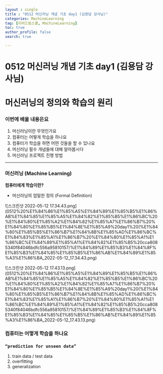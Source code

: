 ```yaml
---
layout : single
title : "0512 머신러닝 개념 기초 day1 (김용담 강사님)"
categories: MachineLearning
tag: [이어드림스쿨, MachineLearning]
toc: true
author_profile: false
search: true

---
```




# 0512 머신러닝 개념 기초 day1 (김용담 강사님)

# 머신러닝의 정의와 학습의 원리

### 이번에 배울 내용은요

1. 머신러닝이란 무엇인가요
2. 컴퓨터는 어떻게 학습을 하나요
3. 컴퓨터가 학습을 하면 어떤 것들을 할 수 있나요
4. 머신러닝 필수 개념들에 대해 알아봅시다
5. 머신러닝 프로젝트 진행 방법

---

### 머신러닝 (Machine Learning)

**컴퓨터에게 학습이란?**

- 머신러닝의 엄밀한 정의 (Formal Definition)

![스크린샷 2022-05-12 17.34.43.png](0512%20%E1%84%86%E1%85%A5%E1%84%89%E1%85%B5%E1%86%AB%E1%84%85%E1%85%A5%E1%84%82%E1%85%B5%E1%86%BC%20%E1%84%80%E1%85%A2%E1%84%82%E1%85%A7%E1%86%B7%20%E1%84%80%E1%85%B5%E1%84%8E%E1%85%A9%20day1%20(%E1%84%80%E1%85%B5%E1%86%B7%E1%84%8B%E1%85%AD%E1%86%BC%E1%84%83%E1%85%A1%E1%86%B7%20%E1%84%80%E1%85%A1%E1%86%BC%E1%84%89%E1%85%A1%E1%84%82%E1%85%B5%20cca8085340f84046bdfc556a95810157/%E1%84%89%E1%85%B3%E1%84%8F%E1%85%B3%E1%84%85%E1%85%B5%E1%86%AB%E1%84%89%E1%85%A3%E1%86%BA_2022-05-12_17.34.43.png)

![스크린샷 2022-05-12 17.43.13.png](0512%20%E1%84%86%E1%85%A5%E1%84%89%E1%85%B5%E1%86%AB%E1%84%85%E1%85%A5%E1%84%82%E1%85%B5%E1%86%BC%20%E1%84%80%E1%85%A2%E1%84%82%E1%85%A7%E1%86%B7%20%E1%84%80%E1%85%B5%E1%84%8E%E1%85%A9%20day1%20(%E1%84%80%E1%85%B5%E1%86%B7%E1%84%8B%E1%85%AD%E1%86%BC%E1%84%83%E1%85%A1%E1%86%B7%20%E1%84%80%E1%85%A1%E1%86%BC%E1%84%89%E1%85%A1%E1%84%82%E1%85%B5%20cca8085340f84046bdfc556a95810157/%E1%84%89%E1%85%B3%E1%84%8F%E1%85%B3%E1%84%85%E1%85%B5%E1%86%AB%E1%84%89%E1%85%A3%E1%86%BA_2022-05-12_17.43.13.png)

### 컴퓨터는 어떻게 학습을 하나요

### `“prediction for unseen data”`

1. train data / test data
2. overfitting
3. generalization
